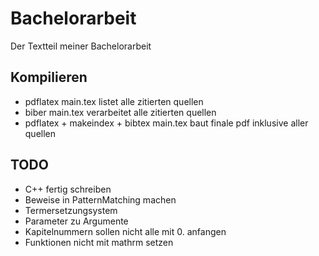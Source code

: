 # Bachelorarbeit

Der Textteil meiner Bachelorarbeit

## Kompilieren
- pdflatex main.tex listet alle zitierten quellen
- biber main.tex verarbeitet alle zitierten quellen
- pdflatex + makeindex + bibtex main.tex baut finale pdf inklusive aller quellen

## TODO
- C++ fertig schreiben
- Beweise in PatternMatching machen
- Termersetzungsystem
- Parameter zu Argumente
- Kapitelnummern sollen nicht alle mit 0. anfangen
- Funktionen nicht mit mathrm setzen